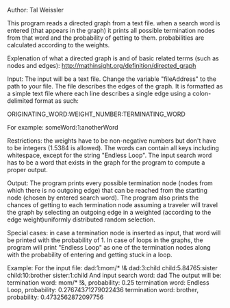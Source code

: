 Author: Tal Weissler

This program reads a directed graph from a text file. when a search word is entered (that appears in the graph) it prints all possible termination nodes from that word  and the probability of getting to them. probabilities are calculated according to the weights.

Explenation of what a directed graph is and of basic related terms (such as nodes and edges):
http://mathinsight.org/definition/directed_graph

Input:
The input will be a text file. Change the variable "fileAddress" to the path to your file.
The file describes the edges of the graph. It is formatted as a simple text file where each line describes a single edge using a colon-delimited format as such:

ORIGINATING_WORD:WEIGHT_NUMBER:TERMINATING_WORD

For example:       someWord:1:anotherWord

Restrictions: the weights have to be non-negative numbers but don't have to be integers (1.5384 is allowed).
The words can contain all keys including whitespace, except for the string "Endless Loop".
The input search word has to be a word that exists in the graph for the program to compute a proper output.

Output:
The program prints every possible termination node (nodes from which there is no outgoing edge) that can be reached from the starting node (chosen by entered search word). The program also prints the chances of getting to each termination node assuming a traveler will travel the graph by selecting an outgoing edge in a weighted (according to the edge weight)uniformly distributed random selection.

Special cases: in case a termination node is inserted as input, that word will be printed with the probability of 1. 
In case of loops in the graphs, the program will print "Endless Loop" as one of the termination nodes along with the probability of entering and getting stuck in a loop. 

Example:
For the input file:
dad:1:mom/* !&
dad:3:child
child:5.84765:sister
child:10:brother
sister:1:child
And input search word:
	dad
The output will be:
termination word: mom/* !&, probability: 0.25
termination word: Endless Loop, probability: 0.27674371279022436
termination word: brother, probability: 0.4732562872097756
